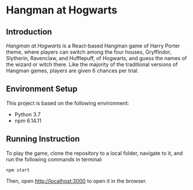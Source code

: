 # Hangman at Hogwarts

<!-- This project was bootstrapped with [Create React App](https://github.com/facebook/create-react-app). -->

## Introduction
_Hangman at Hogwarts_ is a React-based Hangman game of Harry Porter theme, where players can switch among the four houses, Gryffindor, Slytherin, Ravenclaw, and Hufflepuff, of Hogwarts, and guess the names of the wizard or witch there. Like the majority of the traditional versions of Hangman games, players are given 6 chances per trial.

## Environment Setup
This project is based on the following environment:
- Python 3.7
- npm 6.14.11

## Running Instruction
To play the game, clone the repository to a local folder, navigate to it, and run the following commands in terminal:

`npm start`

Then, open [http://localhost:3000](http://localhost:3000) to open it in the browser.
